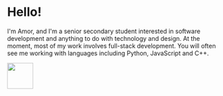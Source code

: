 # Hello!
I'm Amor, and I'm a senior secondary student interested in software development and anything to do with technology and design. At the moment, most of my work involves full-stack development. You will often see me working with languages including Python, JavaScript and C++.

<img src="https://raw.githubusercontent.com/amooo-ooo/icons/main/python.svg?token=GHSAT0AAAAAACGKBSOJ2R5GUQXWNYS3PRFGZKBK7JA" width=60>
<!---
amooo-ooo/amooo-ooo is a ✨ special ✨ repository because its `README.md` (this file) appears on your GitHub profile.
You can click the Preview link to take a look at your changes.
--->
